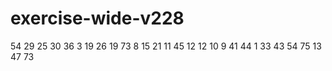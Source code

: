 # exercise-wide-v228
54
29
25
30
36
3
19
26
19
73
8
15
21
11
45
12
12
10
9
41
44
1
33
43
54
75
13
47
73
